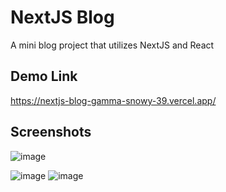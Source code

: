 # NextJS Blog

A mini blog project that utilizes NextJS and React

## Demo Link

https://nextjs-blog-gamma-snowy-39.vercel.app/

## Screenshots

![image](https://user-images.githubusercontent.com/15644699/175263879-90f29641-b396-48f3-8fa5-7771f2ac0654.png)

![image](https://user-images.githubusercontent.com/15644699/175263991-6951bc93-57b6-45ee-b7ff-a856616c37a8.png)
![image](https://user-images.githubusercontent.com/15644699/175264025-66e650b5-6f54-4a6c-98c4-052df172f24c.png)

